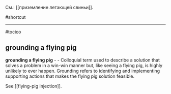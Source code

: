 См.: [[приземление летающей свиньи]].

#shortcut




<hr/>

#tocico

## grounding a flying pig

<b>grounding a flying pig</b> -  - Colloquial term used to describe a solution that solves a problem in a win-win manner but, like seeing a flying pig, is highly unlikely to ever happen.  Grounding refers to identifying and implementing supporting actions that makes the flying pig solution feasible.  



See:[[flying-pig injection]].
